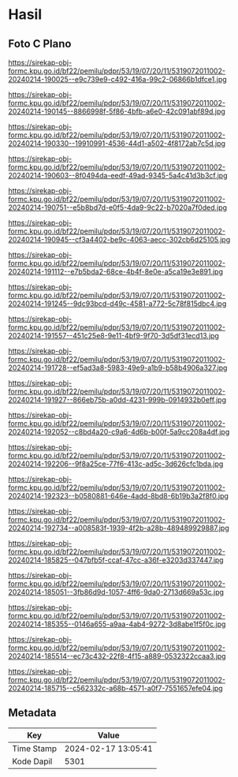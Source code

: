 # Hasil

## Foto C Plano

https://sirekap-obj-formc.kpu.go.id/bf22/pemilu/pdpr/53/19/07/20/11/5319072011002-20240214-190025--e9c739e9-c492-416a-99c2-06866b1dfce1.jpg

https://sirekap-obj-formc.kpu.go.id/bf22/pemilu/pdpr/53/19/07/20/11/5319072011002-20240214-190145--8866998f-5f86-4bfb-a6e0-42c091abf89d.jpg

https://sirekap-obj-formc.kpu.go.id/bf22/pemilu/pdpr/53/19/07/20/11/5319072011002-20240214-190330--19910991-4536-44d1-a502-4f8172ab7c5d.jpg

https://sirekap-obj-formc.kpu.go.id/bf22/pemilu/pdpr/53/19/07/20/11/5319072011002-20240214-190603--8f0494da-eedf-49ad-9345-5a4c41d3b3cf.jpg

https://sirekap-obj-formc.kpu.go.id/bf22/pemilu/pdpr/53/19/07/20/11/5319072011002-20240214-190751--e5b8bd7d-e0f5-4da9-9c22-b7020a7f0ded.jpg

https://sirekap-obj-formc.kpu.go.id/bf22/pemilu/pdpr/53/19/07/20/11/5319072011002-20240214-190945--cf3a4402-be9c-4063-aecc-302cb6d25105.jpg

https://sirekap-obj-formc.kpu.go.id/bf22/pemilu/pdpr/53/19/07/20/11/5319072011002-20240214-191112--e7b5bda2-68ce-4b4f-8e0e-a5ca19e3e891.jpg

https://sirekap-obj-formc.kpu.go.id/bf22/pemilu/pdpr/53/19/07/20/11/5319072011002-20240214-191245--9dc93bcd-d49c-4581-a772-5c78f815dbc4.jpg

https://sirekap-obj-formc.kpu.go.id/bf22/pemilu/pdpr/53/19/07/20/11/5319072011002-20240214-191557--451c25e8-9e11-4bf9-9f70-3d5df31ecd13.jpg

https://sirekap-obj-formc.kpu.go.id/bf22/pemilu/pdpr/53/19/07/20/11/5319072011002-20240214-191728--ef5ad3a8-5983-49e9-a1b9-b58b4906a327.jpg

https://sirekap-obj-formc.kpu.go.id/bf22/pemilu/pdpr/53/19/07/20/11/5319072011002-20240214-191927--866eb75b-a0dd-4231-999b-0914932b0eff.jpg

https://sirekap-obj-formc.kpu.go.id/bf22/pemilu/pdpr/53/19/07/20/11/5319072011002-20240214-192052--c8bd4a20-c9a6-4d6b-b00f-5a9cc208a4df.jpg

https://sirekap-obj-formc.kpu.go.id/bf22/pemilu/pdpr/53/19/07/20/11/5319072011002-20240214-192206--9f8a25ce-77f6-413c-ad5c-3d626cfc1bda.jpg

https://sirekap-obj-formc.kpu.go.id/bf22/pemilu/pdpr/53/19/07/20/11/5319072011002-20240214-192323--b0580881-646e-4add-8bd8-6b19b3a2f8f0.jpg

https://sirekap-obj-formc.kpu.go.id/bf22/pemilu/pdpr/53/19/07/20/11/5319072011002-20240214-192734--a008583f-1939-4f2b-a28b-489489929887.jpg

https://sirekap-obj-formc.kpu.go.id/bf22/pemilu/pdpr/53/19/07/20/11/5319072011002-20240214-185825--047bfb5f-ccaf-47cc-a36f-e3203d337447.jpg

https://sirekap-obj-formc.kpu.go.id/bf22/pemilu/pdpr/53/19/07/20/11/5319072011002-20240214-185051--3fb86d9d-1057-4ff6-9da0-2713d669a53c.jpg

https://sirekap-obj-formc.kpu.go.id/bf22/pemilu/pdpr/53/19/07/20/11/5319072011002-20240214-185355--0146a655-a9aa-4ab4-9272-3d8abe1f5f0c.jpg

https://sirekap-obj-formc.kpu.go.id/bf22/pemilu/pdpr/53/19/07/20/11/5319072011002-20240214-185514--ec73c432-22f8-4f15-a889-0532322ccaa3.jpg

https://sirekap-obj-formc.kpu.go.id/bf22/pemilu/pdpr/53/19/07/20/11/5319072011002-20240214-185715--c562332c-a68b-4571-a0f7-7551657efe04.jpg


## Metadata

| Key        | Value               |
| ---------- | ------------------- |
| Time Stamp | 2024-02-17 13:05:41 |
| Kode Dapil | 5301                |



